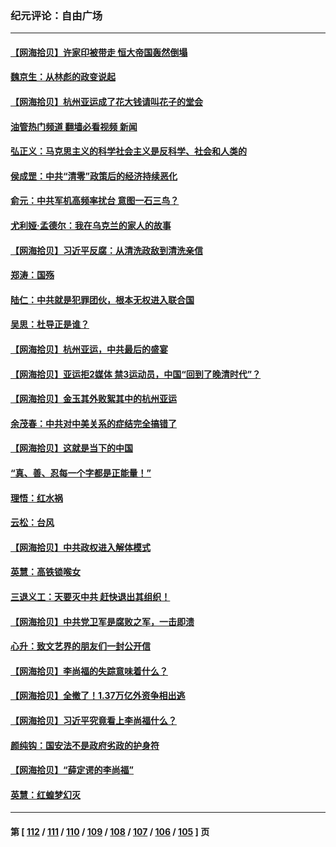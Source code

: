 ### 纪元评论：自由广场
---
#### [【网海拾贝】许家印被带走 恒大帝国轰然倒塌](../../pages/nsc993/n14084263.md?09300330) 
#### [魏京生：从林彪的政变说起](../../pages/nsc993/n14084255.md?09300330) 
#### [【网海拾贝】杭州亚运成了花大钱请叫花子的堂会](../../pages/nsc993/n14083160.md?09300330) 
#### [油管热门频道 翻墙必看视频 新闻](ok?09300330)
#### [弘正义：马克思主义的科学社会主义是反科学、社会和人类的](../../pages/nsc993/n14083124.md?09300330) 
#### [侯成罡：中共“清零”政策后的经济持续恶化](../../pages/nsc993/n14083084.md?09300330) 
#### [俞元：中共军机高频率扰台 意图一石三鸟？](../../pages/nsc993/n14082855.md?09300330) 
#### [尤利娅‧孟德尔：我在乌克兰的家人的故事](../../pages/nsc993/n14081436.md?09300330) 
#### [【网海拾贝】习近平反腐：从清洗政敌到清洗亲信](../../pages/nsc993/n14082325.md?09300330) 
#### [郑涛：国殇](../../pages/nsc993/n14082279.md?09300330) 
#### [陆仁：中共就是犯罪团伙，根本无权进入联合国](../../pages/nsc993/n14082227.md?09300330) 
#### [吴思：杜导正是谁？](../../pages/nsc993/n14082201.md?09300330) 
#### [【网海拾贝】杭州亚运，中共最后的盛宴](../../pages/nsc993/n14081352.md?09300330) 
#### [【网海拾贝】亚运拒2媒体 禁3运动员，中国“回到了晚清时代”？](../../pages/nsc993/n14080503.md?09300330) 
#### [【网海拾贝】金玉其外败絮其中的杭州亚运](../../pages/nsc993/n14080086.md?09300330) 
#### [余茂春：中共对中美关系的症结完全搞错了](../../pages/nsc993/n14080061.md?09300330) 
#### [【网海拾贝】这就是当下的中国](../../pages/nsc993/n14079698.md?09300330) 
#### [“真、善、忍每一个字都是正能量！”](../../pages/nsc993/n14079694.md?09300330) 
#### [理悟：红水祸](../../pages/nsc993/n14079589.md?09300330) 
#### [云松：台风](../../pages/nsc993/n14079573.md?09300330) 
#### [【网海拾贝】中共政权进入解体模式](../../pages/nsc993/n14079101.md?09300330) 
#### [英慧：高铁锁喉女](../../pages/nsc993/n14079074.md?09300330) 
#### [三退义工：天要灭中共 赶快退出其组织！](../../pages/nsc993/n14078352.md?09300330) 
#### [【网海拾贝】中共党卫军是腐败之军，一击即溃](../../pages/nsc993/n14077615.md?09300330) 
#### [心升：致文艺界的朋友们一封公开信](../../pages/nsc993/n14077600.md?09300330) 
#### [【网海拾贝】李尚福的失踪意味着什么？](../../pages/nsc993/n14076892.md?09300330) 
#### [【网海拾贝】全撤了！1.37万亿外资争相出逃](../../pages/nsc993/n14076102.md?09300330) 
#### [【网海拾贝】习近平究竟看上李尚福什么？](../../pages/nsc993/n14075502.md?09300330) 
#### [颜纯钩：国安法不是政府劣政的护身符](../../pages/nsc993/n14074930.md?09300330) 
#### [【网海拾贝】“薛定谔的李尚福”](../../pages/nsc993/n14074918.md?09300330) 
#### [英慧：红蝗梦幻灭](../../pages/nsc993/n14074928.md?09300330) 

---
#### 第 [ [112](./112.md?09300330) / [111](./111.md?09300330) / [110](./110.md?09300330) / [109](./109.md?09300330) / [108](./108.md?09300330) / [107](./107.md?09300330) / [106](./106.md?09300330) / [105](./105.md?09300330) ] 页
